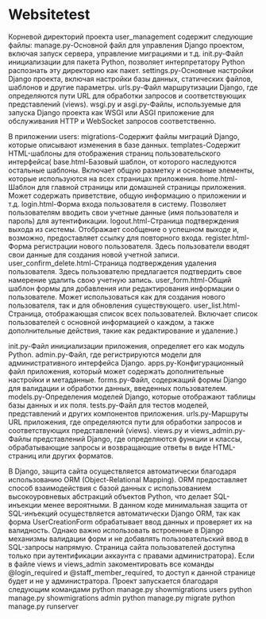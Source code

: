 # Websitetest 
Корневой директорий проекта user_management содержит следующие файлы:
manage.py-Основной файл для управления Django проектом, включая запуск сервера, управление миграциями и т.д.
init.py-Файл инициализации для пакета Python, позволяет интерпретатору Python распознать эту директорию как пакет.
settings.py-Основные настройки Django проекта, включая настройки базы данных, статических файлов, шаблонов и другие параметры.
urls.py-Файл маршрутизации Django, где определяются пути URL для обработки запросов и соответствующих представлений (views).
wsgi.py и asgi.py-Файлы, используемые для запуска Django проекта как WSGI или ASGI приложение для обслуживания HTTP и WebSocket запросов соответственно.

В приложении users:
migrations-Содержит файлы миграций Django, которые описывают изменения в базе данных.
templates-Содержит HTML-шаблоны для отображения страниц пользовательского интерфейса(
base.html-Базовый шаблон, от которого наследуются остальные шаблоны. Включает общую разметку и основные элементы, которые используются на всех страницах приложения.
home.html-Шаблон для главной страницы или домашней страницы приложения. Может содержать приветствие, общую информацию о приложении и т.д.
login.html-Форма входа пользователя в систему. Позволяет пользователям вводить свои учетные данные (имя пользователя и пароль) для аутентификации.
logout.html-Страница подтверждения выхода из системы. Отображает сообщение о успешном выходе и, возможно, предоставляет ссылку для повторного входа.
register.html-Форма регистрации нового пользователя. Здесь пользователи вводят свои данные для создания новой учетной записи.
user_confirm_delete.html-Страница подтверждения удаления пользователя. Здесь пользователю предлагается подтвердить свое намерение удалить свою учетную запись.
user_form.html-Общий шаблон формы для добавления или редактирования информации о пользователе. Может использоваться как для создания нового пользователя, так и для обновления существующего.
user_list.html-Страница, отображающая список всех пользователей. Включает список пользователей с основной информацией о каждом, а также дополнительные действия, такие как редактирование и удаление.)

init.py-Файл инициализации приложения, определяет его как модуль Python.
admin.py-Файл, где регистрируются модели для административного интерфейса Django.
apps.py-Конфигурационный файл приложения, который может содержать дополнительные настройки и метаданные.
forms.py-Файл, содержащий формы Django для валидации и обработки данных, введенных пользователем.
models.py-Определения моделей Django, которые отображают таблицы базы данных и их поля.
tests.py-Файл для тестов моделей, представлений и других компонентов приложения.
urls.py-Маршруты URL приложения, где определяются пути для обработки запросов и соответствующих представлений (views).
views.py и views_admin.py-Файлы представлений Django, где определяются функции и классы, обрабатывающие запросы и возвращающие ответы в виде HTML-страниц или других форматов.

В Django, защита сайта осуществляется автоматически благодаря использованию ORM (Object-Relational Mapping). ORM предоставляет способ взаимодействия с базой данных с использованием высокоуровневых абстракций объектов Python, что делает SQL-инъекции менее вероятными. 
В данном коде минимальная защита от SQL-инъекций осуществляется автоматически Django ORM, так как форма UserCreationForm обрабатывает ввод данных и проверяет их на валидность. Однако важно использовать встроенные в Django механизмы валидации форм и не добавлять пользовательский ввод в SQL-запросы напрямую.
Страница сайта пользователей доступна только при аутентификации аккаунта с  правами администратора). Если в файле views и views_admin закоментировать все команды @login_required и @staff_member_required, то доступ к данной странице будет и не у администратора. Проект запускается благодаря следующим командами 
python manage.py showmigrations users
python manage.py showmigrations admin
python manage.py migrate
python manage.py runserver

